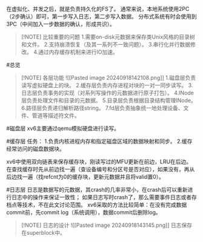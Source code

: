 在虚拟化、并发之后，就是负责持久化的FS了。
通常来说，本地系统使用2PC（2步确认）即可，第一步写入日志，第二步写入数据。
分布式系统有时会使用到3PC（中间加入一步数据的确认，形成共识）。

> [!NOTE] 比较重要的问题
> 1.需要on-disk元数据来保存类Unix风格的目录树和文件。
> 2.支持崩溃恢复（及其一系列不一致问题）。
> 3.串行化并行数据修改。
> 4.通过内存缓存机制来进行IO加速。

#总览 
> [!NOTE] 各层功能
> ![[Pasted image 20240918142108.png]]
> 1.磁盘层负责读写虚拟硬盘上的块。
> 2.缓存层负责内存进程对块的一对一同步读写。
> 3.日志层负责事务的实现（对系列写操作的元数据进行原子打包）。
> 4.INode层负责处理文件和目录的元数据。
> 5.目录层负责根据目录结构管理INode。
> 6.路径层负责递归解析路径string。
> 7.fd层负责抽象统一地处理设备、文件、管道等描述符文件。



#磁盘层 
xv6主要通过qemu模拟硬盘进行读写。

#缓存层
任务：
1.负责内核进程内存和指定磁盘区域的数据映射和同步。
2.缓存经常访问的磁盘数据块。

xv6中使用双向链表来保存缓存块，刚读写过的MFU更新在前边，LRU在后边。
在查找缓存时先从前边找一遍（查设备编号和分区号是否对应），如果没有，再从后边找一遍（找refcnt为0的缓存块，更新元数据并且将valid置0）。

#日志层
日志是数据写的元数据，其crash的几率非常小，在crash后可以重新进行日志中的操作来保证一致性；
如果日志写时crash了，那么需要事件日志或者存档点等技术，不在此文讨论范围。
xv6采取的方法比较简单：在没有完成数据commit前，先commit log（系统调用），数据commit后删除log。

> [!NOTE] 日志的设计
> ![[Pasted image 20240918143145.png]]
> 日志保存在superblock中。
